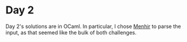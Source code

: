# Day 2 

Day 2's solutions are in OCaml. In particular, I chose [Menhir](https://gallium.inria.fr/~fpottier/menhir/) to parse the input, as that seemed like the bulk of both challenges. 